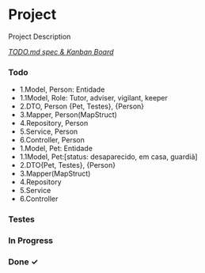 # Project

Project Description

<em>[TODO.md spec & Kanban Board](https://bit.ly/3fCwKfM)</em>

### Todo
- 1.Model, Person: Entidade  
- 1.1Model, Role: Tutor, adviser, vigilant, keeper
- 2.DTO, Person {Pet, Testes}, {Person}  
- 3.Mapper, Person(MapStruct)  
- 4.Repository, Person  
- 5.Service, Person  
- 6.Controller, Person  
- 1.Model, Pet: Entidade  
- 1.1Model, Pet:[status: desaparecido, em casa, guardiã] 
- 2.DTO{Pet, Testes}, {Person}  
- 3.Mapper(MapStruct)  
- 4.Repository  
- 5.Service  
- 6.Controller  

### Testes


### In Progress


### Done ✓


